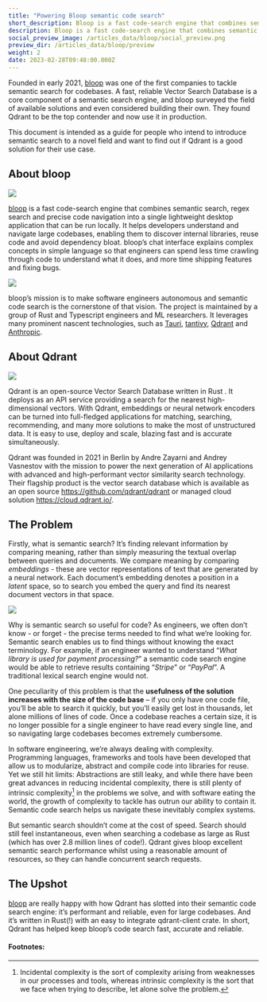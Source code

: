 ```yaml
---
title: "Powering Bloop semantic code search"
short_description: Bloop is a fast code-search engine that combines semantic search, regex search and precise code navigation
description: Bloop is a fast code-search engine that combines semantic search, regex search and precise code navigation
social_preview_image: /articles_data/bloop/social_preview.png
preview_dir: /articles_data/bloop/preview
weight: 2
date: 2023-02-28T09:48:00.000Z
---
```


Founded in early 2021, [bloop](https://bloop.ai/) was one of the first companies to tackle semantic 
search for codebases. A fast, reliable Vector Search Database is a core component of a semantic 
search engine, and bloop surveyed the field of available solutions and even considered building 
their own. They found Qdrant to be the top contender and now use it in production.

This document is intended as a guide for people who intend to introduce semantic search to a novel 
field and want to find out if Qdrant is a good solution for their use case.

## About bloop

![](/articles_data/bloop/screenshot.png)

[bloop](https://bloop.ai/) is a fast code-search engine that combines semantic search, regex search 
and precise code navigation into a single lightweight desktop application that can be run locally. It 
helps developers understand and navigate large codebases, enabling them to discover internal libraries, 
reuse code and avoid dependency bloat. bloop’s chat interface explains complex concepts in simple 
language so that engineers can spend less time crawling through code to understand what it does, and 
more time shipping features and fixing bugs.

![](/articles_data/bloop/bloop-logo.png)

bloop’s mission is to make software engineers autonomous and semantic code search is the cornerstone 
of that vision. The project is maintained by a group of Rust and Typescript engineers and ML researchers. 
It leverages many prominent nascent technologies, such as [Tauri](http://tauri.app), [tantivy](https://docs.rs/tantivy), 
[Qdrant](http://qdrant.tech) and [Anthropic](https://www.anthropic.com/).

## About Qdrant

![](/articles_data/bloop/qdrant-logo.png)

Qdrant is an open-source Vector Search Database written in Rust . It deploys as an API service providing 
a search for the nearest high-dimensional vectors. With Qdrant, embeddings or neural network encoders 
can be turned into full-fledged applications for matching, searching, recommending, and many more solutions 
to make the most of unstructured data. It is easy to use, deploy and scale, blazing fast and is accurate 
simultaneously.

Qdrant was founded in 2021 in Berlin by Andre Zayarni and Andrey Vasnestov with the mission to power the 
next generation of AI applications with advanced and high-performant vector similarity search technology. 
Their flagship product is the vector search database which is available as an open source 
https://github.com/qdrant/qdrant or managed cloud solution https://cloud.qdrant.io/.

## The Problem

Firstly, what is semantic search? It’s finding relevant information by comparing meaning, rather than 
simply measuring the textual overlap between queries and documents. We compare meaning by comparing 
*embeddings* - these are vector representations of text that are generated by a neural network. Each document’s 
embedding denotes a position in a *latent* space, so to search you embed the query and find its nearest document 
vectors in that space.

![](/articles_data/bloop/vector-space.png)

Why is semantic search so useful for code? As engineers, we often don’t know - or forget - the precise terms 
needed to find what we’re looking for. Semantic search enables us to find things without knowing the exact 
terminology. For example, if an engineer wanted to understand “*What library is used for payment processing?*” 
a semantic code search engine would be able to retrieve results containing “*Stripe*” or “*PayPal*”. A traditional 
lexical search engine would not.

One peculiarity of this problem is that the **usefulness of the solution increases with the size of the code 
base** – if you only have one code file, you’ll be able to search it quickly, but you’ll easily get lost in 
thousands, let alone millions of lines of code. Once a codebase reaches a certain size, it is no longer 
possible for a single engineer to have read every single line, and so navigating large codebases becomes 
extremely cumbersome.

In software engineering, we’re always dealing with complexity. Programming languages, frameworks and tools 
have been developed that allow us to modularize, abstract and compile code into libraries for reuse. Yet we 
still hit limits: Abstractions are still leaky, and while there have been great advances in reducing incidental 
complexity, there is still plenty of intrinsic complexity[^1] in the problems we solve, and with software eating 
the world, the growth of complexity to tackle has outrun our ability to contain it. Semantic code search helps 
us navigate these inevitably complex systems.

But semantic search shouldn’t come at the cost of speed. Search should still feel instantaneous, even when 
searching a codebase as large as Rust (which has over 2.8 million lines of code!). Qdrant gives bloop excellent 
semantic search performance whilst using a reasonable amount of resources, so they can handle concurrent search 
requests.

## The Upshot

[bloop](https://bloop.ai/) are really happy with how Qdrant has slotted into their semantic code search engine: 
it’s performant and reliable, even for large codebases. And it’s written in Rust(!) with an easy to integrate 
qdrant-client crate. In short, Qdrant has helped keep bloop’s code search fast, accurate and reliable.

#### Footnotes:

[^1]: Incidental complexity is the sort of complexity arising from weaknesses in our processes and tools, whereas 
      intrinsic complexity is the sort that we face when trying to describe, let alone solve the problem.
